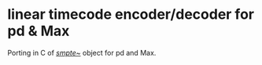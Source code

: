 # linear timecode encoder/decoder for pd & Max

Porting in C of [*smpte~*](https://github.com/kronihias/smpte-) object for pd and Max.     

